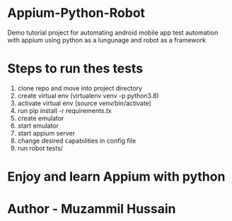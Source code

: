 # Appium-Python-Robot
Demo tutorial project for automating android mobile app test automation with appium using python as a lungunage and robot as a framework

# Steps to run thes tests

1. clone repo and move into project directory
2. create virtual env (virtualenv venv -p python3.8)
3. activate virtual env (source venv/bin/activate)
4. run pip install -r requirements.tx
5. create emulator
6. start emulator
7. start appium server
8. change desired capabilities in config file
9. run robot tests/

# Enjoy and learn Appium with python
# Author - Muzammil Hussain